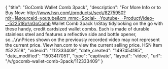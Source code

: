 {
    "title": "GoComb Wallet Comb 3pack",
    "description": "For More Info or to Buy Now: http:\/\/www.hsn.com\/products\/seo\/8275950?rdr=1&sourceid=youtube&cm_mmc=Social-_-Youtube-_-ProductVideo-_-522518\r\nGoComb Wallet Comb 3pack \nStay tidylooking on the go with these handy, credit cardsized wallet combs. Each is made of durable stainless steel and features a reflective side and bottle opener, so...\r\nPrices shown on the previously recorded video may not represent the current price.  View hsn.com to view the current selling price. HSN Item #522518",
    "videoid": "112333409",
    "date_created": "1497454185",
    "date_modified": "1503417051",
    "type": "captivate",
    "layout": "video",
    "url": "\/v\/gocomb-wallet-comb-3pack\/112333409"
}